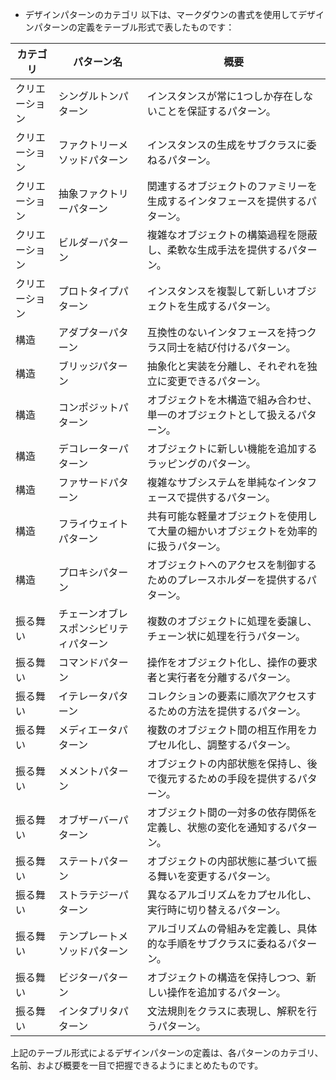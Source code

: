 - デザインパターンのカテゴリ
以下は、マークダウンの書式を使用してデザインパターンの定義をテーブル形式で表したものです：

| カテゴリ | パターン名                                 | 概要                                                         |
| -------- | ---------------------------------------- | ------------------------------------------------------------ |
| クリエーション     | シングルトンパターン                     | インスタンスが常に1つしか存在しないことを保証するパターン。                               |
| クリエーション     | ファクトリーメソッドパターン             | インスタンスの生成をサブクラスに委ねるパターン。                                         |
| クリエーション     | 抽象ファクトリーパターン                 | 関連するオブジェクトのファミリーを生成するインタフェースを提供するパターン。           |
| クリエーション     | ビルダーパターン                         | 複雑なオブジェクトの構築過程を隠蔽し、柔軟な生成手法を提供するパターン。                 |
| クリエーション     | プロトタイプパターン                     | インスタンスを複製して新しいオブジェクトを生成するパターン。                             |
| 構造       | アダプターパターン                       | 互換性のないインタフェースを持つクラス同士を結び付けるパターン。                           |
| 構造       | ブリッジパターン                         | 抽象化と実装を分離し、それぞれを独立に変更できるパターン。                                 |
| 構造       | コンポジットパターン                     | オブジェクトを木構造で組み合わせ、単一のオブジェクトとして扱えるパターン。                 |
| 構造       | デコレーターパターン                     | オブジェクトに新しい機能を追加するラッピングのパターン。                                   |
| 構造       | ファサードパターン                       | 複雑なサブシステムを単純なインタフェースで提供するパターン。                               |
| 構造       | フライウェイトパターン                   | 共有可能な軽量オブジェクトを使用して大量の細かいオブジェクトを効率的に扱うパターン。         |
| 構造       | プロキシパターン                         | オブジェクトへのアクセスを制御するためのプレースホルダーを提供するパターン。                 |
| 振る舞い     | チェーンオブレスポンシビリティパターン     | 複数のオブジェクトに処理を委譲し、チェーン状に処理を行うパターン。                           |
| 振る舞い     | コマンドパターン                         | 操作をオブジェクト化し、操作の要求者と実行者を分離するパターン。                             |
| 振る舞い     | イテレータパターン                       | コレクションの要素に順次アクセスするための方法を提供するパターン。                         |
| 振る舞い     | メディエータパターン                     | 複数のオブジェクト間の相互作用をカプセル化し、調整するパターン。                           |
| 振る舞い     | メメントパターン                         | オブジェクトの内部状態を保持し、後で復元するための手段を提供するパターン。                   |
| 振る舞い     | オブザーバーパターン                     | オブジェクト間の一対多の依存関係を定義し、状態の変化を通知するパターン。                     |
| 振る舞い     | ステートパターン                         | オブジェクトの内部状態に基づいて振る舞いを変更するパターン。                               |
| 振る舞い     | ストラテジーパターン                     | 異なるアルゴリズムをカプセル化し、実行時に切り替えるパターン。                               |
| 振る舞い     | テンプレートメソッドパターン             | アルゴリズムの骨組みを定義し、具体的な手順をサブクラスに委ねるパターン。                       |
| 振る舞い     | ビジターパターン                         | オブジェクトの構造を保持しつつ、新しい操作を追加するパターン。                               |
| 振る舞い     | インタプリタパターン                     | 文法規則をクラスに表現し、解釈を行うパターン。                                               |

上記のテーブル形式によるデザインパターンの定義は、各パターンのカテゴリ、名前、および概要を一目で把握できるようにまとめたものです。

